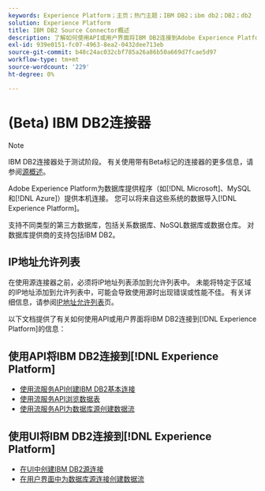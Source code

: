 ```yaml
---
keywords: Experience Platform；主页；热门主题；IBM DB2；ibm db2；DB2；db2
solution: Experience Platform
title: IBM DB2 Source Connector概述
description: 了解如何使用API或用户界面将IBM DB2连接到Adobe Experience Platform。
exl-id: 939e0151-fc07-4963-8ea2-0432dee713eb
source-git-commit: b48c24ac032cbf785a26a86b50a669d7fcae5d97
workflow-type: tm+mt
source-wordcount: '229'
ht-degree: 0%

---
```


# (Beta) IBM DB2连接器

>[!NOTE]
>
>IBM DB2连接器处于测试阶段。 有关使用带有Beta标记的连接器的更多信息，请参阅[源概述](../../home.md#terms-and-conditions)。

Adobe Experience Platform为数据库提供程序（如[!DNL Microsoft]、MySQL和[!DNL Azure]）提供本机连接。 您可以将来自这些系统的数据导入[!DNL Experience Platform]。

支持不同类型的第三方数据库，包括关系数据库、NoSQL数据库或数据仓库。 对数据库提供商的支持包括IBM DB2。

## IP地址允许列表

在使用源连接器之前，必须将IP地址列表添加到允许列表中。 未能将特定于区域的IP地址添加到允许列表中，可能会导致使用源时出现错误或性能不佳。 有关详细信息，请参阅[IP地址允许列表](../../ip-address-allow-list.md)页。

以下文档提供了有关如何使用API或用户界面将IBM DB2连接到[!DNL Experience Platform]的信息：

## 使用API将IBM DB2连接到[!DNL Experience Platform]

- [使用流服务API创建IBM DB2基本连接](../../tutorials/api/create/databases/ibm-db2.md)
- [使用流服务API浏览数据表](../../tutorials/api/explore/tabular.md)
- [使用流服务API为数据库源创建数据流](../../tutorials/api/collect/database-nosql.md)

## 使用UI将IBM DB2连接到[!DNL Experience Platform]

- [在UI中创建IBM DB2源连接](../../tutorials/ui/create/databases/ibm-db2.md)
- [在用户界面中为数据库源连接创建数据流](../../tutorials/ui/dataflow/databases.md)
